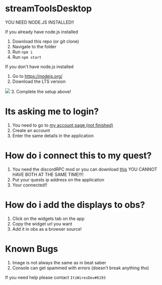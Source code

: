 # streamToolsDesktop

YOU NEED NODE.JS INSTALLED!!

If you already have node.js installed

1. Download this repo (or git clone)
2. Navigate to the folder
3. Run `npm i`
4. Run `npm start`


If you don't have node.js installed

1. Go to <a href="https://nodejs.org/">https://nodejs.org/</a>
2. Download the LTS version
<img src="https://wiresdev.ga/lts.png">
3. Complete the setup above!

# Its asking me to login?

1. You need to go to <a href="https://acc.wiresdev.ga">my account page (not finished)</a>
2. Create an account
3. Enter the same details in the application

# How do i connect this to my quest?

1. You need the discordRPC mod or you can download <a href="https://github.com/wiresboy-exe/streamToolsQuest/releases/tag/hello">this</a> YOU CANNOT HAVE BOTH AT THE SAME TIME!!!!
2. Put your quests ip address on the application
3. Your connected!!

# How do i add the displays to obs?

1. Click on the widgets tab on the app
2. Copy the widget url you want
3. Add it in obs as a browser source!

# Known Bugs
1. Image is not always the same as in beat saber
2. Console can get spammed with errors (doesn't break anything tho)

If you need help please contact `ItzWiresDev#6193`
